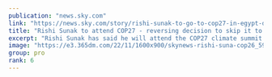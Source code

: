 ```yaml
---
publication: "news.sky.com"
link: "https://news.sky.com/story/rishi-sunak-to-go-to-cop27-in-egypt-despite-earlier-saying-he-couldnt-go-12736272"
title: "Rishi Sunak to attend COP27 - reversing decision to skip it to focus on economy"
excerpt: "Rishi Sunak has said he will attend the COP27 climate summit in Egypt, in what has been branded a "screeching U-turn". "
image: "https://e3.365dm.com/22/11/1600x900/skynews-rishi-suna-cop26_5951781.jpg?20221102100806"
group: pro
rank: 6
---
```


